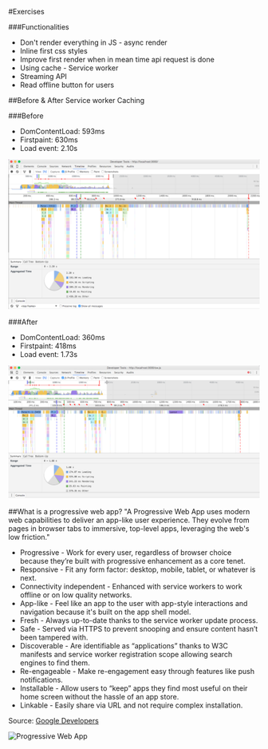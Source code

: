 #Exercises

###Functionalities
- Don't render everything in JS - async render
- Inline first css styles
- Improve first render when in mean time api request is done
- Using cache - Service worker
- Streaming API 
- Read offline button for users

##Before & After Service worker Caching

###Before
- DomContentLoad: 593ms
- Firstpaint: 630ms
- Load event: 2.10s

![Before SW](images/sw-before.jpg)

###After 
- DomContentLoad: 360ms
- Firstpaint: 418ms
- Load event: 1.73s 

![Before SW](images/sw-after.jpg)

##What is a progressive web app?
"A Progressive Web App uses modern web capabilities to deliver an app-like user experience. They evolve from pages in browser tabs to immersive, top-level apps, leveraging the web's low friction."

- Progressive - Work for every user, regardless of browser choice because they’re built with progressive enhancement as a core tenet.
- Responsive - Fit any form factor: desktop, mobile, tablet, or whatever is next.
- Connectivity independent - Enhanced with service workers to work offline or on low quality networks.
- App-like - Feel like an app to the user with app-style interactions and navigation because it's built on the app shell model.
- Fresh - Always up-to-date thanks to the service worker update process.
- Safe - Served via HTTPS to prevent snooping and ensure content hasn’t been tampered with.
- Discoverable - Are identifiable as “applications” thanks to W3C manifests and service worker registration scope allowing search engines to find them.
- Re-engageable - Make re-engagement easy through features like push notifications.
- Installable - Allow users to “keep” apps they find most useful on their home screen without the hassle of an app store.
- Linkable - Easily share via URL and not require complex installation.

Source: [Google Developers](https://developers.google.com/web/progressive-web-apps)

![Progressive Web App](https://addyosmani.com/assets/getting-started-pwa/pwa-general-ff-@1x.jpg)

